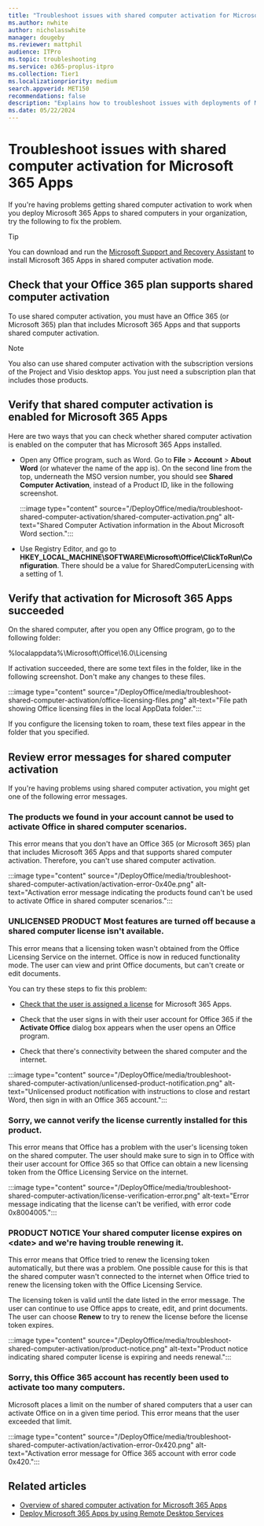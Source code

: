 ```yaml
---
title: "Troubleshoot issues with shared computer activation for Microsoft 365 Apps"
ms.author: nwhite
author: nicholasswhite
manager: dougeby
ms.reviewer: mattphil
audience: ITPro
ms.topic: troubleshooting
ms.service: o365-proplus-itpro
ms.collection: Tier1
ms.localizationpriority: medium
search.appverid: MET150
recommendations: false
description: "Explains how to troubleshoot issues with deployments of Microsoft 365 Apps that are configured to use shared computer activation."
ms.date: 05/22/2024
---
```


# Troubleshoot issues with shared computer activation for Microsoft 365 Apps

If you're having problems getting shared computer activation to work when you deploy Microsoft 365 Apps to shared computers in your organization, try the following to fix the problem.

> [!TIP]
> You can download and run the [Microsoft Support and Recovery Assistant](https://aka.ms/SaRA_TshootOfficeSCA_Docs) to install Microsoft 365 Apps in shared computer activation mode.

<a name="Plan"> </a>
  
## Check that your Office 365 plan supports shared computer activation


To use shared computer activation, you must have an Office 365 (or Microsoft 365) plan that includes Microsoft 365 Apps and that supports shared computer activation.
  
> [!NOTE]
> You also can use shared computer activation with the subscription versions of the Project and Visio desktop apps. You just need a subscription plan that includes those products. 

<a name="Enabled"> </a>
  
## Verify that shared computer activation is enabled for Microsoft 365 Apps

Here are two ways that you can check whether shared computer activation is enabled on the computer that has Microsoft 365 Apps installed.
  
- Open any Office program, such as Word. Go to **File** > **Account** > **About Word** (or whatever the name of the app is). On the second line from the top, underneath the MSO version number, you should see **Shared Computer Activation**, instead of a Product ID, like in the following screenshot.
    
     :::image type="content" source="/DeployOffice/media/troubleshoot-shared-computer-activation/shared-computer-activation.png" alt-text="Shared Computer Activation information in the About Microsoft Word section.":::
  
- Use Registry Editor, and go to **HKEY_LOCAL_MACHINE\\SOFTWARE\\Microsoft\\Office\\ClickToRun\\Configuration**. There should be a value for SharedComputerLicensing with a setting of 1.
    
<a name="Succeeded"> </a>

## Verify that activation for Microsoft 365 Apps succeeded

On the shared computer, after you open any Office program, go to the following folder:
  
  %localappdata%\Microsoft\Office\16.0\Licensing
  
If activation succeeded, there are some text files in the folder, like in the following screenshot. Don't make any changes to these files.
  
:::image type="content" source="/DeployOffice/media/troubleshoot-shared-computer-activation/office-licensing-files.png" alt-text="File path showing Office licensing files in the local AppData folder.":::
  
If you configure the licensing token to roam, these text files appear in the folder that you specified.
  
<a name="Errors"> </a>

## Review error messages for shared computer activation

If you're having problems using shared computer activation, you might get one of the following error messages.

<a name="Products"> </a>
  
### The products we found in your account cannot be used to activate Office in shared computer scenarios.


This error means that you don't have an Office 365 (or Microsoft 365) plan that includes Microsoft 365 Apps and that supports shared computer activation. Therefore, you can't use shared computer activation.
  
:::image type="content" source="/DeployOffice/media/troubleshoot-shared-computer-activation/activation-error-0x40e.png" alt-text="Activation error message indicating the products found can't be used to activate Office in shared computer scenarios.":::
  
<a name="Unlicensed"> </a>

### UNLICENSED PRODUCT Most features are turned off because a shared computer license isn't available.

This error means that a licensing token wasn't obtained from the Office Licensing Service on the internet. Office is now in reduced functionality mode. The user can view and print Office documents, but can't create or edit documents.
  
You can try these steps to fix this problem:
  
- [Check that the user is assigned a license](/microsoft-365/admin/manage/assign-licenses-to-users) for Microsoft 365 Apps.
    
- Check that the user signs in with their user account for Office 365 if the **Activate Office** dialog box appears when the user opens an Office program.
    
- Check that there's connectivity between the shared computer and the internet.
    
:::image type="content" source="/DeployOffice/media/troubleshoot-shared-computer-activation/unlicensed-product-notification.png" alt-text="Unlicensed product notification with instructions to close and restart Word, then sign in with an Office 365 account.":::
  
<a name="Verify"> </a>

### Sorry, we cannot verify the license currently installed for this product.

This error means that Office has a problem with the user's licensing token on the shared computer. The user should make sure to sign in to Office with their user account for Office 365 so that Office can obtain a new licensing token from the Office Licensing Service on the internet.
  
:::image type="content" source="/DeployOffice/media/troubleshoot-shared-computer-activation/license-verification-error.png" alt-text="Error message indicating that the license can't be verified, with error code 0x8004005.":::
  
<a name="Expires"> </a>

### PRODUCT NOTICE Your shared computer license expires on \<date\> and we're having trouble renewing it.

This error means that Office tried to renew the licensing token automatically, but there was a problem. One possible cause for this is that the shared computer wasn't connected to the internet when Office tried to renew the licensing token with the Office Licensing Service.
  
The licensing token is valid until the date listed in the error message. The user can continue to use Office apps to create, edit, and print documents. The user can choose **Renew** to try to renew the license before the license token expires.
  
:::image type="content" source="/DeployOffice/media/troubleshoot-shared-computer-activation/product-notice.png" alt-text="Product notice indicating shared computer license is expiring and needs renewal.":::
  
<a name="Used"> </a>

### Sorry, this Office 365 account has recently been used to activate too many computers.

Microsoft places a limit on the number of shared computers that a user can activate Office on in a given time period. This error means that the user exceeded that limit.
  
:::image type="content" source="/DeployOffice/media/troubleshoot-shared-computer-activation/activation-error-0x420.png" alt-text="Activation error message for Office 365 account with error code 0x420.":::

  
## Related articles

- [Overview of shared computer activation for Microsoft 365 Apps](overview-shared-computer-activation.md)
- [Deploy Microsoft 365 Apps by using Remote Desktop Services](deploy-microsoft-365-apps-remote-desktop-services.md)